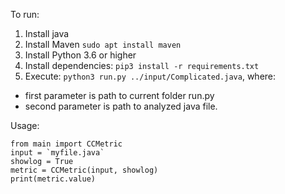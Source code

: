 To run:
1. Install java
2. Install Maven `sudo apt install maven`
3. Install Python 3.6 or higher
4. Install dependencies: `pip3 install -r requirements.txt`
5. Execute: `python3 run.py ../input/Complicated.java`, where:
  * first parameter is path to current folder run.py
  * second parameter is path to analyzed java file.

Usage:
```
from main import CCMetric
input = `myfile.java`
showlog = True
metric = CCMetric(input, showlog)
print(metric.value)
```
